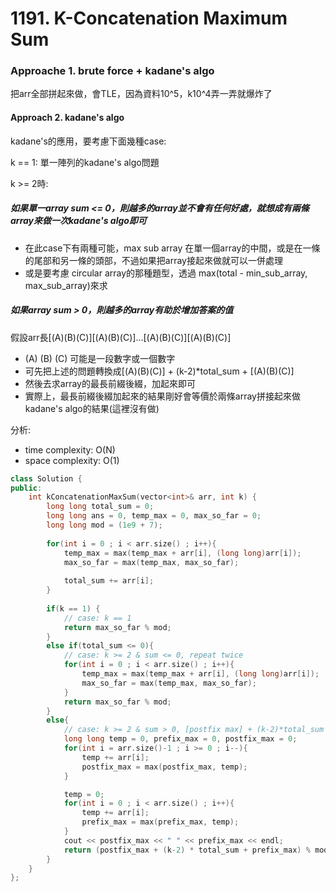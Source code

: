 # 1191. K-Concatenation Maximum Sum
### Approache 1. brute force + kadane's algo
把arr全部拼起來做，會TLE，因為資料10^5，k10^4弄一弄就爆炸了

#### Approach 2. kadane's algo
kadane's的應用，要考慮下面幾種case:  

k == 1: 單一陣列的kadane's algo問題

k >= 2時:
##### 如果單一array sum <= 0，則**越多的array並不會有任何好處**，就想成有兩條array來做一次kadane's algo即可
- 在此case下有兩種可能，max sub array 在單一個array的中間，或是在一條的尾部和另一條的頭部，不過如果把array接起來做就可以一併處理
- 或是要考慮 circular array的那種題型，透過 max(total - min_sub_array, max_sub_array)來求
##### 如果array sum > 0，則越多的array有助於增加答案的值
假設arr長[(A)(B)(C)][(A)(B)(C)]...[(A)(B)(C)][(A)(B)(C)]
- (A) (B) (C) 可能是一段數字或一個數字
- 可先把上述的問題轉換成[(A)(B)(C)] + (k-2)*total_sum + [(A)(B)(C)] 
- 然後去求array的最長前綴後綴，加起來即可
- 實際上，最長前綴後綴加起來的結果剛好會等價於兩條array拼接起來做kadane's algo的結果(這裡沒有做)


分析:
- time complexity: O(N)
- space complexity: O(1)
```c++
class Solution {
public:
    int kConcatenationMaxSum(vector<int>& arr, int k) {
        long long total_sum = 0;
        long long ans = 0, temp_max = 0, max_so_far = 0;
        long long mod = (1e9 + 7);
        
        for(int i = 0 ; i < arr.size() ; i++){
            temp_max = max(temp_max + arr[i], (long long)arr[i]);
            max_so_far = max(temp_max, max_so_far);
        
            total_sum += arr[i];
        }
        
        if(k == 1) {
            // case: k == 1
            return max_so_far % mod;
        }
        else if(total_sum <= 0){
            // case: k >= 2 & sum <= 0, repeat twice
            for(int i = 0 ; i < arr.size() ; i++){
                temp_max = max(temp_max + arr[i], (long long)arr[i]);
                max_so_far = max(temp_max, max_so_far);
            }
            return max_so_far % mod;
        }
        else{
            // case: k >= 2 & sum > 0, [postfix max] + (k-2)*total_sum + [prefix max]
            long long temp = 0, prefix_max = 0, postfix_max = 0;
            for(int i = arr.size()-1 ; i >= 0 ; i--){
                temp += arr[i];
                postfix_max = max(postfix_max, temp);
            }     

            temp = 0;
            for(int i = 0 ; i < arr.size() ; i++){
                temp += arr[i];
                prefix_max = max(prefix_max, temp);
            }
            cout << postfix_max << " " << prefix_max << endl;
            return (postfix_max + (k-2) * total_sum + prefix_max) % mod;
        }
    }
};
```
